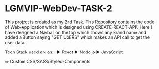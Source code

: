 # LGMVIP-WebDev-TASK-2

This project is created as my 2nd Task. This Repository contains the code of Web-Application which is designed using CREATE-REACT-APP.
Here I have designed a Navbar on the top which shows any Brand name and added a Button saying "GET USERS" which makes an API call to get the user data.

Tech Stack used are as:-
 ► React
 ► Node.js
 ► JavaScript

⇛ Custom CSS/SASS/Styled-Components 
